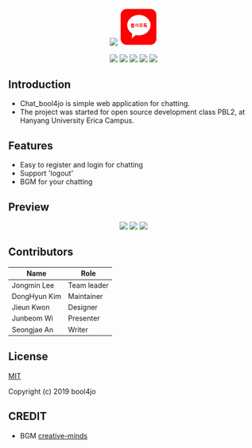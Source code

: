 <p align="center">
	<img src="https://i.postimg.cc/Zn6dNpnQ/image.png"></img>
	<img src="https://raw.githubusercontent.com/kimDDong/Chat_bool4jo/master/icon.png" width = "15%" height = "15%">
</p>

<p align="center">
	<img src="https://img.shields.io/badge/-Tech%20Stacks-black.svg"></img>
	<a href="https://nodejs.org/ko"><img src="https://img.shields.io/badge/-Node.js-green.svg"></img></a>
	<a href="https://mariadb.org/"><img src="https://img.shields.io/badge/-MariaDB-orange.svg"></img></a>
	<a href="https://expressjs.com/"><img src="https://img.shields.io/badge/-Express-blue.svg"></img></a>
	<a href="https://socket.io/"><img src="https://img.shields.io/badge/-Socket.io-yellowgreen.svg"></img></a>
</p>


## Introduction
* Chat_bool4jo is simple web application for chatting.
* The project was started for open source development class PBL2, at Hanyang University Erica Campus.

## Features
* Easy to register and login for chatting
* Support 'logout'
* BGM for your chatting

## Preview
<p align="center">
	<img src="https://s.nimbusweb.me/attachment/2960100/dn3stype386kat9wc323/Z5gMvwbFg9czRm2D/screenshot-localhost-8000-2019.06.08-23-34-56.png" width="30%"></img>
	<img src="https://s.nimbusweb.me/attachment/2960105/987fc7l9emr6inkd7kre/fJrDbhsLbhsPiWN4/screenshot-localhost-8000-2019.06.08-23-41-12.png" width="30%"></img>
	<img src="https://s.nimbusweb.me/attachment/2960158/qa7tt1yartqzefiaaq1w/TTyZn2SIeZmJE6Hb/screenshot-localhost-8000-2019.06.09-00-36-37.png" width=30%></img>
</p>

## Contributors

| Name         | Role       |
|--------------|------------|
| Jongmin Lee | Team leader |
| DongHyun Kim | Maintainer |
| Jieun Kwon | Designer |
| Junbeom Wi | Presenter |
| Seongjae An | Writer |

## License

[MIT](http://opensource.org/licenses/MIT)

Copyright (c) 2019 bool4jo

## CREDIT
 - BGM
	[creative-minds](https://www.bensound.com/royalty-free-music/track/creative-minds)
